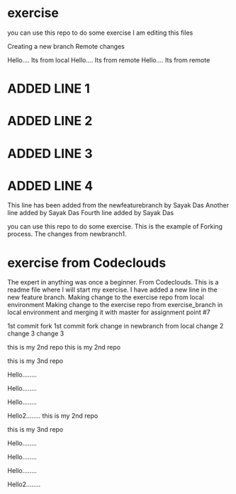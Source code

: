 # exercise
you can use this repo to do some exercise
I am editing this files


Creating a new branch
Remote changes

Hello.... Its from local
Hello.... Its from remote
Hello.... Its from remote


# ADDED LINE 1
# ADDED LINE 2
# ADDED LINE 3
# ADDED LINE 4

This line has been added from the newfeaturebranch by Sayak Das
Another line added by Sayak Das
Fourth line added by Sayak Das

you can use this repo to do some exercise. This is the example of Forking process.
The changes from newbranch1.

# exercise from Codeclouds
The expert in anything was once a beginner.
From Codeclouds.
This is a readme file where I will start my exercise.
I have added a new line in the new feature branch.
Making change to the exercise repo from local environment
Making change to the exercise repo from exercise_branch in local environment and merging it with master for assignment point #7



1st commit fork
1st commit fork
change in newbranch from local
change 2
change 3
change 3

this is my 2nd repo
this is my 2nd repo


this is my 3nd repo


Hello........


Hello........

Hello........



Hello2........
this is my 2nd repo


this is my 3nd repo


Hello........


Hello........

Hello........



Hello2........
